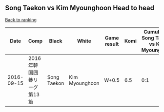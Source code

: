 ## Song Taekon vs Kim Myounghoon Head to head

[Back to ranking](../../index.md)




| **Date** | **Comp** | **Black** | **White** | **Game result** | **Komi** | **Cumulative Song Taekon vs Kim Myounghoon** | **Song Taekon streak** | **Kim Myounghoon streak** | 
| --- | --- | --- | --- | --- | --- | --- | --- | --- |
| 2016-09-15 | 2016年韓国囲碁リーグ第13節 | Song Taekon | Kim Myounghoon | W+0.5 | 6.5 | 0:1 | 0 | 1 |




